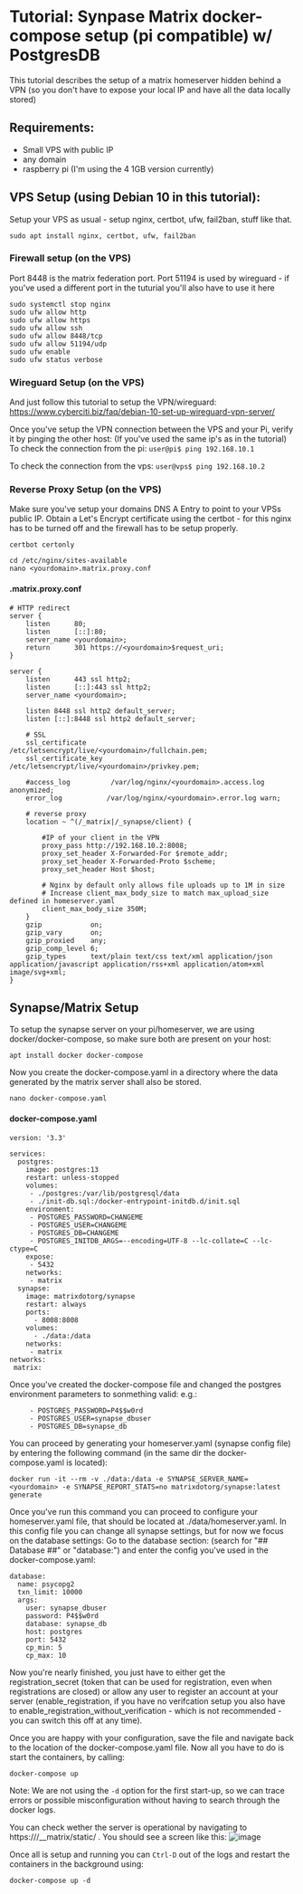 # Tutorial: Synpase Matrix docker-compose setup (pi compatible) w/ PostgresDB

This tutorial describes the setup of a matrix homeserver hidden behind a VPN (so you don't have to expose your local IP and have all the data locally stored)

## Requirements:
- Small VPS with public IP
- any domain
- raspberry pi (I'm using the 4 1GB version currently)

## VPS Setup (using Debian 10 in this tutorial):
Setup your VPS as usual - setup nginx, certbot, ufw, fail2ban, stuff like that.
```
sudo apt install nginx, certbot, ufw, fail2ban
```
### Firewall setup (on the VPS)
Port 8448 is the matrix federation port.
Port 51194 is used by wireguard - if you've used a different port in the tuturial you'll also have to use it here
```
sudo systemctl stop nginx
sudo ufw allow http
sudo ufw allow https
sudo ufw allow ssh
sudo ufw allow 8448/tcp
sudo ufw allow 51194/udp
sudo ufw enable
sudo ufw status verbose
```
### Wireguard Setup (on the VPS)
And just follow this tutorial to setup the VPN/wireguard: https://www.cyberciti.biz/faq/debian-10-set-up-wireguard-vpn-server/

Once you've setup the VPN connection between the VPS and your Pi, verify it by pinging the other host:
(If you've used the same ip's as in the tutorial)
To check the connection from the pi:
```user@pi$ ping 192.168.10.1```

To check the connection from the vps:
```user@vps$ ping 192.168.10.2```

### Reverse Proxy Setup (on the VPS)
Make sure you've setup your domains DNS A Entry to point to your VPSs public IP.
Obtain a Let's Encrypt certificate using the certbot - for this nginx has to be turned off and the firewall has to be setup properly.
```
certbot certonly
```
```
cd /etc/nginx/sites-available
nano <yourdomain>.matrix.proxy.conf
```
#### <yourdomain>.matrix.proxy.conf
```
# HTTP redirect
server {
    listen      80;
    listen      [::]:80;
    server_name <yourdomain>;
    return      301 https://<yourdomain>$request_uri;
}

server {
    listen      443 ssl http2;
    listen      [::]:443 ssl http2;
    server_name <yourdomain>;

    listen 8448 ssl http2 default_server;
    listen [::]:8448 ssl http2 default_server;

    # SSL
    ssl_certificate     /etc/letsencrypt/live/<yourdomain>/fullchain.pem;
    ssl_certificate_key /etc/letsencrypt/live/<yourdomain>/privkey.pem;

    #access_log          /var/log/nginx/<yourdomain>.access.log anonymized;
    error_log           /var/log/nginx/<yourdomain>.error.log warn;

    # reverse proxy
    location ~ ^(/_matrix|/_synapse/client) {
        
        #IP of your client in the VPN
        proxy_pass http://192.168.10.2:8008;
        proxy_set_header X-Forwarded-For $remote_addr;
        proxy_set_header X-Forwarded-Proto $scheme;
        proxy_set_header Host $host;

        # Nginx by default only allows file uploads up to 1M in size
        # Increase client_max_body_size to match max_upload_size defined in homeserver.yaml
        client_max_body_size 350M;
    }
    gzip            on;
    gzip_vary       on;
    gzip_proxied    any;
    gzip_comp_level 6;
    gzip_types      text/plain text/css text/xml application/json application/javascript application/rss+xml application/atom+xml image/svg+xml;
}
```

## Synapse/Matrix Setup
    
To setup the synapse server on your pi/homeserver, we are using docker/docker-compose, so make sure both are present on your host:
```
apt install docker docker-compose
```

Now you create the docker-compose.yaml in a directory where the data generated by the matrix server shall also be stored.
``` 
nano docker-compose.yaml
```
#### docker-compose.yaml
```
version: '3.3'

services:
  postgres:
    image: postgres:13
    restart: unless-stopped
    volumes:
     - ./postgres:/var/lib/postgresql/data
     - ./init-db.sql:/docker-entrypoint-initdb.d/init.sql
    environment:
     - POSTGRES_PASSWORD=CHANGEME
     - POSTGRES_USER=CHANGEME
     - POSTGRES_DB=CHANGEME
     - POSTGRES_INITDB_ARGS=--encoding=UTF-8 --lc-collate=C --lc-ctype=C
    expose:
     - 5432
    networks:
     - matrix
  synapse:
    image: matrixdotorg/synapse
    restart: always
    ports:
      - 8008:8008
    volumes:
      - ./data:/data
    networks:
     - matrix
networks:
 matrix:
```
    
Once you've created the docker-compose file and changed the postgres environment parameters to sonmething valid:
e.g.:
```
     - POSTGRES_PASSWORD=P4$$w0rd
     - POSTGRES_USER=synapse_dbuser
     - POSTGRES_DB=synapse_db
```
You can proceed by generating your homeserver.yaml (synapse config file) by entering the following command (in the same dir the docker-compose.yaml is located):
```
docker run -it --rm -v ./data:/data -e SYNAPSE_SERVER_NAME=<yourdomain> -e SYNAPSE_REPORT_STATS=no matrixdotorg/synapse:latest generate
```
Once you've run this command you can proceed to configure your homeserver.yaml file, that should be located at ./data/homeserver.yaml.
In this config file you can change all synapse settings, but for now we focus on the database settings:
Go to the database section: (search for "## Database ##" or "database:")
and enter the config you've used in the docker-compose.yaml:
```
database:
  name: psycopg2
  txn_limit: 10000
  args:
    user: synapse_dbuser
    password: P4$$w0rd
    database: synapse_db
    host: postgres
    port: 5432
    cp_min: 5
    cp_max: 10
```
    
Now you're nearly finished, you just have to either get the registration_secret (token that can be used for registration, even when registrations are closed) or allow any user to register an account at your server (enable_registration, if you have no verifcation setup you also have to enable_registration_without_verification - which is not recommended - you can switch this off at any time).
    
Once you are happy with your configuration, save the file and navigate back to the location of the docker-compose.yaml file.
Now all you have to do is start the containers, by calling:
```
docker-compose up
```
Note: We are not using the ```-d``` option for the first start-up, so we can trace errors or possible misconfiguration without having to search through the docker logs.
   
You can check wether the server is operational by navigating to https://<yourdomain>/__matrix/static/ . 
You should see a screen like this:
![image](https://user-images.githubusercontent.com/18336098/170820411-b108bde4-3119-485c-936f-bf24991dc474.png)
    
Once all is setup and running you can ```Ctrl-D``` out of the logs and restart the containers in the background using:
```
docker-compose up -d
```

